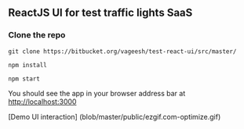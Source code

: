 ## ReactJS UI for test traffic lights SaaS

### Clone the repo

```
git clone https://bitbucket.org/vageesh/test-react-ui/src/master/

npm install

npm start
```
You should see the app in your browser address bar at [http://localhost:3000](http://localhost:3000)

[Demo UI interaction]
(blob/master/public/ezgif.com-optimize.gif)